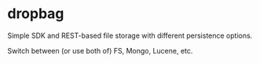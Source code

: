 # dropbag

Simple SDK and REST-based file storage with different persistence options.

Switch between (or use both of) FS, Mongo, Lucene, etc.

